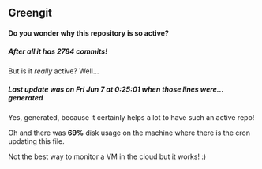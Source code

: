 ## Greengit

#### Do you wonder why this repository is so active?

##### After all it has 2784 commits!

But is it *really* active? Well...

##### Last update was on Fri Jun 7 at 0:25:01 when those lines were... generated

Yes, generated, because it certainly helps a lot to have such an active repo!

Oh and there was **69%** disk usage on the machine
where there is the cron updating this file.

Not the best way to monitor a VM in the cloud but it works! :)

